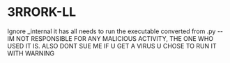 # 3RRORK-LL
Ignore _internal it has all needs to run the executable converted from .py           -- IM NOT RESPONSIBLE FOR ANY MALICIOUS ACTIVITY, THE ONE WHO USED IT IS. ALSO DONT SUE ME IF U GET A VIRUS U CHOSE TO RUN IT WITH WARNING
